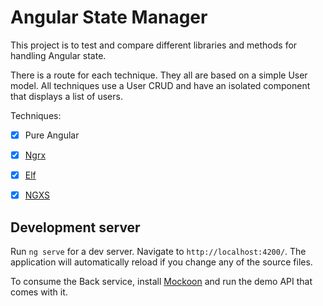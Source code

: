 # Angular State Manager

This project is to test and compare different libraries and methods for handling Angular state.

There is a route for each technique. They all are based on a simple User model. All techniques use a User CRUD and have an isolated component that displays a list of users.

Techniques:

- [x] Pure Angular
- [x] [Ngrx](https://ngrx.io)
- [x] [Elf](https://ngneat.github.io/elf)
- [x] [NGXS](https://www.ngxs.io)


## Development server

Run `ng serve` for a dev server. Navigate to `http://localhost:4200/`. The application will automatically reload if you change any of the source files.

To consume the Back service, install [Mockoon](https://mockoon.com/) and run the demo API that comes with it.